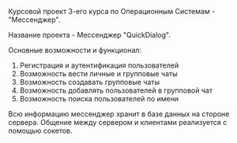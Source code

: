 Курсовой проект 3-его курса по Операционным Системам - "Мессенджер".

Название проекта - Мессенджер "QuickDialog".

Основные возможности и функционал:
1. Регистрация и аутентификация пользователей
2. Возможность вести личные и групповые чаты
3. Возможность создавать групповые чаты
4. Возможность добавлять пользователей в групповой чат
5. Возможность поиска пользователей по имени

Всю информацию мессенджер хранит в базе данных на стороне сервера.
Общение между сервером и клиентами реализуется с помощью сокетов.
